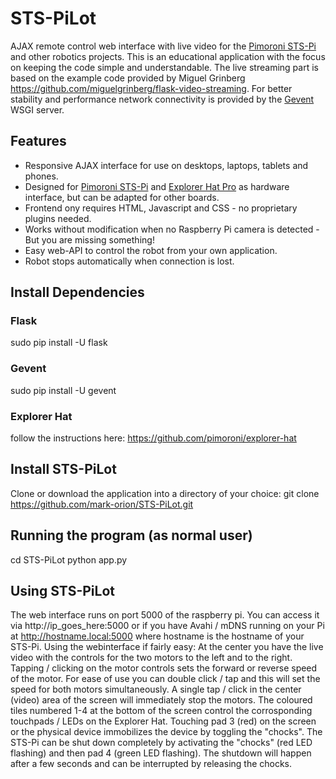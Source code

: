 # STS-PiLot
AJAX remote control web interface with live video for the [Pimoroni STS-Pi](https://shop.pimoroni.com/products/sts-pi) and other robotics projects.
This is an educational application with the focus on keeping the code simple and understandable.
The live streaming part is based on the example code provided by Miguel Grinberg https://github.com/miguelgrinberg/flask-video-streaming. For better stability and performance network connectivity is provided by the [Gevent](http://www.gevent.org) WSGI server.

## Features
* Responsive AJAX interface for use on desktops, laptops, tablets and phones.
* Designed for [Pimoroni STS-Pi](https://shop.pimoroni.com/products/sts-pi) and [Explorer Hat Pro](https://shop.pimoroni.com/products/explorer-hat) as hardware interface, but can be adapted for other boards.
* Frontend ony requires HTML, Javascript and CSS - no proprietary plugins needed.
* Works without modification when no Raspberry Pi camera is detected - But you are missing something!
* Easy web-API to control the robot from your own application.
* Robot stops automatically when connection is lost.

## Install Dependencies
### Flask
sudo pip install -U flask
### Gevent
sudo pip install -U gevent
### Explorer Hat
follow the instructions here: https://github.com/pimoroni/explorer-hat

## Install STS-PiLot
Clone or download the application into a directory of your choice:
git clone https://github.com/mark-orion/STS-PiLot.git

## Running the program (as normal user)
cd STS-PiLot
python app.py

## Using STS-PiLot
The web interface runs on port 5000 of the raspberry pi. You can access it via http://ip_goes_here:5000 or if you have Avahi / mDNS running on your Pi at http://hostname.local:5000 where hostname is the hostname of your STS-Pi.
Using the webinterface if fairly easy:
At the center you have the live video with the controls for the two motors to the left and to the right.
Tapping / clicking on the motor controls sets the forward or reverse speed of the motor.
For ease of use you can double click / tap and this will set the speed for both motors simultaneously. A single tap / click in the center (video) area of the screen will immediately stop the motors.
The coloured tiles numbered 1-4 at the bottom of the screen control the corrosponding touchpads / LEDs on the Explorer Hat.
Touching pad 3 (red) on the screen or the physical device immobilizes the device by toggling the "chocks".
The STS-Pi can be shut down completely by activating the "chocks" (red LED flashing) and then pad 4 (green LED flashing). The shutdown will happen after a few seconds and can be interrupted by releasing the chocks.
